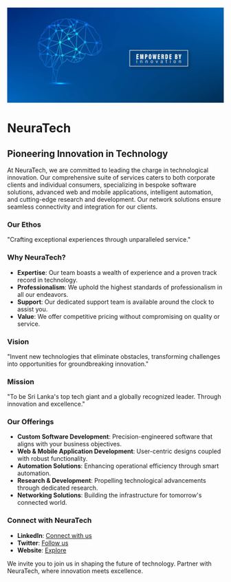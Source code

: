 ![Banner Image](./media/banner.jpg)

# NeuraTech

## Pioneering Innovation in Technology

At NeuraTech, we are committed to leading the charge in technological innovation. Our comprehensive suite of services caters to both corporate clients and individual consumers, specializing in bespoke software solutions, advanced web and mobile applications, intelligent automation, and cutting-edge research and development. Our network solutions ensure seamless connectivity and integration for our clients.

### Our Ethos

"Crafting exceptional experiences through unparalleled service."

### Why NeuraTech?

- **Expertise**: Our team boasts a wealth of experience and a proven track record in technology.
- **Professionalism**: We uphold the highest standards of professionalism in all our endeavors.
- **Support**: Our dedicated support team is available around the clock to assist you.
- **Value**: We offer competitive pricing without compromising on quality or service.

### Vision

"Invent new technologies that eliminate obstacles, transforming challenges into opportunities for groundbreaking innovation."

### Mission

"To be Sri Lanka's top tech giant and a globally recognized leader. Through innovation and excellence."

### Our Offerings

- **Custom Software Development**: Precision-engineered software that aligns with your business objectives.
- **Web & Mobile Application Development**: User-centric designs coupled with robust functionality.
- **Automation Solutions**: Enhancing operational efficiency through smart automation.
- **Research & Development**: Propelling technological advancements through dedicated research.
- **Networking Solutions**: Building the infrastructure for tomorrow's connected world.

### Connect with NeuraTech

- **LinkedIn**: [Connect with us](https://www.linkedin.com/company/neuratechlk/ "NeuraTech LinkedIn")
- **Twitter**: [Follow us](https://x.com/neuratechlk "NeuraTech Twitter")
- **Website**: [Explore](https://neuratech.lk/ "NeuraTech Secret!")

We invite you to join us in shaping the future of technology. Partner with NeuraTech, where innovation meets excellence.

